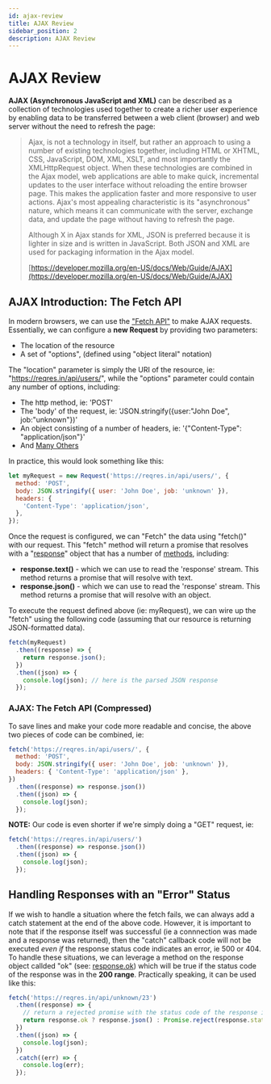 ```yaml
---
id: ajax-review
title: AJAX Review
sidebar_position: 2
description: AJAX Review
---
```


# AJAX Review

**AJAX (Asynchronous JavaScript and XML)** can be described as a collection of technologies used together to create a richer user experience by enabling data to be transferred between a web client (browser) and web server without the need to refresh the page:

> Ajax, is not a technology in itself, but rather an approach to using a number of existing technologies together, including HTML or XHTML, CSS, JavaScript, DOM, XML, XSLT, and most importantly the XMLHttpRequest object. When these technologies are combined in the Ajax model, web applications are able to make quick, incremental updates to the user interface without reloading the entire browser page. This makes the application faster and more responsive to user actions. Ajax's most appealing characteristic is its "asynchronous" nature, which means it can communicate with the server, exchange data, and update the page without having to refresh the page.
>
> Although X in Ajax stands for XML, JSON is preferred because it is lighter in size and is written in JavaScript. Both JSON and XML are used for packaging information in the Ajax model.
>
> [https://developer.mozilla.org/en-US/docs/Web/Guide/AJAX](https://developer.mozilla.org/en-US/docs/Web/Guide/AJAX)

## AJAX Introduction: The Fetch API

In modern browsers, we can use the ["Fetch API"](https://developer.mozilla.org/en-US/docs/Web/API/Fetch_API) to make AJAX requests. Essentially, we can configure a **new Request** by providing two parameters:

- The location of the resource
- A set of "options", (defined using "object literal" notation)

The "location" parameter is simply the URI of the resource, ie: "https://reqres.in/api/users/", while the "options" parameter could contain any number of options, including:

- The http method, ie: 'POST'
- The 'body' of the request, ie: 'JSON.stringify({user:"John Doe", job:"unknown"})'
- An object consisting of a number of headers, ie: '{"Content-Type": "application/json"}'
- And [Many Others](https://developer.mozilla.org/en-US/docs/Web/API/Request#Properties)

In practice, this would look something like this:

```javascript
let myRequest = new Request('https://reqres.in/api/users/', {
  method: 'POST',
  body: JSON.stringify({ user: 'John Doe', job: 'unknown' }),
  headers: {
    'Content-Type': 'application/json',
  },
});
```

Once the request is configured, we can "Fetch" the data using "fetch()" with our request. This "fetch" method will return a promise that resolves with a "[response](https://developer.mozilla.org/en-US/docs/Web/API/Response)" object that has a number of [methods](https://developer.mozilla.org/en-US/docs/Web/API/Response#static_methods), including:

- **response.text()** - which we can use to read the 'response' stream. This method returns a promise that will resolve with text.
- **response.json()** - which we can use to read the 'response' stream. This method returns a promise that will resolve with an object.

To execute the request defined above (ie: myRequest), we can wire up the "fetch" using the following code (assuming that our resource is returning JSON-formatted data).

```javascript
fetch(myRequest)
  .then((response) => {
    return response.json();
  })
  .then((json) => {
    console.log(json); // here is the parsed JSON response
  });
```

### AJAX: The Fetch API (Compressed)

To save lines and make your code more readable and concise, the above two pieces of code can be combined, ie:

```javascript
fetch('https://reqres.in/api/users/', {
  method: 'POST',
  body: JSON.stringify({ user: 'John Doe', job: 'unknown' }),
  headers: { 'Content-Type': 'application/json' },
})
  .then((response) => response.json())
  .then((json) => {
    console.log(json);
  });
```

**NOTE:** Our code is even shorter if we're simply doing a "GET" request, ie:

```javascript
fetch('https://reqres.in/api/users/')
  .then((response) => response.json())
  .then((json) => {
    console.log(json);
  });
```

## Handling Responses with an "Error" Status

If we wish to handle a situation where the fetch fails, we can always add a catch statement at the end of the above code. However, it is important to note that if the response itself was successful (ie a connnection was made and a response was returned), then the "catch" callback code will not be executed _even if_ the response status code indicates an error, ie 500 or 404. To handle these situations, we can leverage a method on the response object callded "ok" (see: [response.ok](https://developer.mozilla.org/en-US/docs/Web/API/Response/ok)) which will be true if the status code of the response was in the **200 range**. Practically speaking, it can be used like this:

```javascript
fetch('https://reqres.in/api/unknown/23')
  .then((response) => {
    // return a rejected promise with the status code of the response if it wasn't "ok"
    return response.ok ? response.json() : Promise.reject(response.status);
  })
  .then((json) => {
    console.log(json);
  })
  .catch((err) => {
    console.log(err);
  });
```
